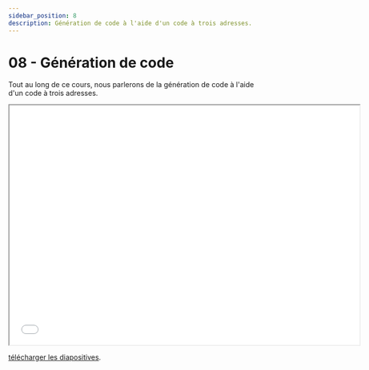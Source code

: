 ```yaml
---
sidebar_position: 8
description: Génération de code à l'aide d'un code à trois adresses.
---
```


# 08 - Génération de code


Tout au long de ce cours, nous parlerons de la génération de code à l'aide d'un code à trois adresses.

<iframe src="/cours/alf_8.pdf" loading="lazy" width="700" height="480">
    Impossible d'afficher le fichier pdf
</iframe>

<a href="/cours/alf_8.pdf">télécharger les diapositives</a>.
